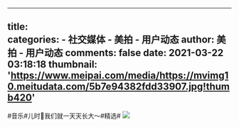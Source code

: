 
---
title:  
categories: 
    - 社交媒体
    - 美拍 - 用户动态
author: 美拍 - 用户动态
comments: false
date: 2021-03-22 03:18:18
thumbnail: 'https://www.meipai.com/media/https://mvimg10.meitudata.com/5b7e94382fdd33907.jpg!thumb420'
---

<div>   
#音乐#儿时🎈我们就一天天长大～#精选#            <a href="https://www.meipai.com/media/1038221063"><img src="https://www.meipai.com/media/https://mvimg10.meitudata.com/5b7e94382fdd33907.jpg!thumb420" referrerpolicy="no-referrer"></a>  
</div>
            